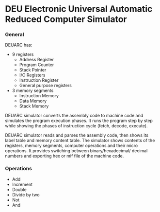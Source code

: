 # DEU Electronic Universal Automatic Reduced Computer Simulator
### General
DEUARC has:
- 9 registers
    - Address Register
    - Program Counter
    - Stack Pointer
    - I/O Registers
    - Instruction Register
    - General purpose registers
- 3 memory segments
    - Instruction Memory
    - Data Memory
    - Stack Memory

DEUARC simulator converts the assembly code to machine code and simulates the program
execution phases. It runs the program step by step while showing the phases of instruction
cycle (fetch, decode, execute). 

DEUARC simulator reads and parses the assembly code, then shows its label table and memory
content table. The simulator shows contents of the registers, memory segments, computer
operations and their micro operations. It provides switching between binary/hexadecimal/
decimal numbers and exporting hex or mif file of the machine code.

### Operations
- Add
- Increment
- Double
- Divide by two
- Not
- And
